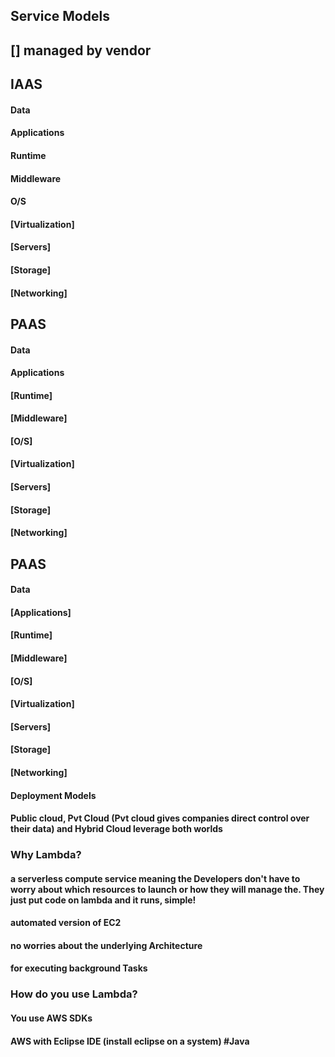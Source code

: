 ## Service Models
## [] managed by vendor

## IAAS
#### Data
#### Applications
#### Runtime
#### Middleware
#### O/S
#### [Virtualization]
#### [Servers]
#### [Storage]
#### [Networking]

## PAAS
#### Data
#### Applications
#### [Runtime]
#### [Middleware]
#### [O/S]
#### [Virtualization]
#### [Servers]
#### [Storage]
#### [Networking]

## PAAS
#### Data
#### [Applications]
#### [Runtime]
#### [Middleware]
#### [O/S]
#### [Virtualization]
#### [Servers]
#### [Storage]
#### [Networking]

#### Deployment Models
#### Public cloud, Pvt Cloud (Pvt cloud gives companies direct control over their data) and Hybrid Cloud leverage both worlds

### Why Lambda?
#### a serverless compute service meaning the Developers don't have to worry about which resources to launch or how they will manage the. They just put code on lambda and it runs, simple!
#### automated version of EC2
#### no worries about the underlying Architecture
#### for executing background Tasks
### How do you use Lambda?
#### You use AWS SDKs
#### AWS with Eclipse IDE (install eclipse on a system) #Java
